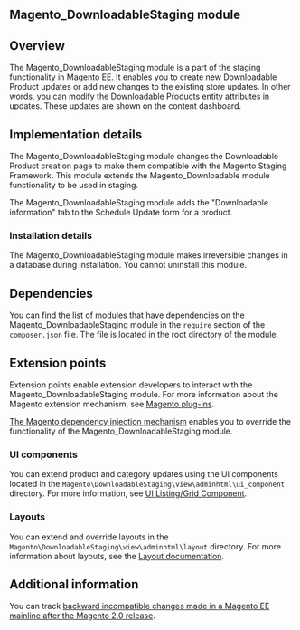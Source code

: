 ## Magento_DownloadableStaging module

## Overview

The Magento_DownloadableStaging module is a part of the staging functionality in Magento EE. It enables you to create new Downloadable Product updates or add new changes to the existing store updates. In other words, you can modify the Downloadable Products entity attributes in updates. These updates are shown on the content dashboard.

## Implementation details

The Magento_DownloadableStaging module changes the Downloadable Product creation page to make them compatible with the Magento Staging Framework. This module extends the Magento_Downloadable module functionality to be used in staging.

The Magento_DownloadableStaging module adds the "Downloadable information" tab to the Schedule Update form for a product.

### Installation details

The Magento_DownloadableStaging module makes irreversible changes in a database during installation. You cannot uninstall this module.

## Dependencies

You can find the list of modules that have dependencies on the Magento_DownloadableStaging module in the `require` section of the `composer.json` file. The file is located in the root directory of the module.

## Extension points

Extension points enable extension developers to interact with the Magento_DownloadableStaging module.
For more information about the Magento extension mechanism, see [Magento plug-ins](http://devdocs.magento.com/guides/v2.1/extension-dev-guide/plugins.html).

[The Magento dependency injection mechanism](http://devdocs.magento.com/guides/v2.1/extension-dev-guide/depend-inj.html) enables you to override the functionality of the Magento_DownloadableStaging module.

### UI components

You can extend product and category updates using the UI components located in the `Magento\DownloadableStaging\view\adminhtml\ui_component` directory. For more information, see [UI Listing/Grid Component](http://devdocs.magento.com/guides/v2.1/ui-components/ui-listing-grid.html).

### Layouts

You can extend and override layouts in the `Magento\DownloadableStaging\view\adminhtml\layout` directory.
For more information about layouts, see the [Layout documentation](http://devdocs.magento.com/guides/v2.1/frontend-dev-guide/layouts/layout-overview.html).

## Additional information

You can track [backward incompatible changes made in a Magento EE mainline after the Magento 2.0 release](http://devdocs.magento.com/guides/v2.0/release-notes/changes/ee_changes.html).